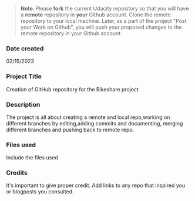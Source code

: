 >**Note**: Please **fork** the current Udacity repository so that you will have a **remote** repository in **your** Github account. Clone the remote repository to your local machine. Later, as a part of the project "Post your Work on Github", you will push your proposed changes to the remote repository in your Github account.

### Date created
02/15/2023

### Project Title
Creation of GitHub repository for the Bikeshare project 

### Description
The project is all about creating a remote and local repo,working on different branches by editing,adding commits and documenting, merging different branches and pushing back to remote repo.

### Files used
Include the files used

### Credits
It's important to give proper credit. Add links to any repo that inspired you or blogposts you consulted.

